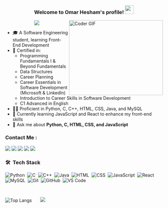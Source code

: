 <h3 align="center">
  Welcome to Omar Hesham's profile!
  <img src="https://media.giphy.com/media/hvRJCLFzcasrR4ia7z/giphy.gif" width="28">
</h3>

<img align="right" src="https://media.giphy.com/media/SWoSkN6DxTszqIKEqv/giphy.gif" alt="Coder GIF" width="300" height="240">

<!-- Typing SVG by DenverCoder1 - https://github.com/DenverCoder1/readme-typing-svg -->
<p align="center">
  <a href="https://github.com/DenverCoder1/readme-typing-svg"><img src="https://readme-typing-svg.herokuapp.com/?lines=Software%20Engineer%20in%20the%20making;Front-End%20Development%20Learner;Always%20exploring%20new%20tech&font=Fira%20Code&center=true&width=440&height=45&color=f75c7e&vCenter=true&size=22"></a>
</p>

- 🎓 A Software Engineering student, learning Front-End Development
- 🏅 Certified in:
  - Programming Fundamentals I & Beyond Fundamentals
  - Data Structures
  - Career Planning
  - Career Essentials in Software Development (Microsoft & LinkedIn)
  - Introduction to Career Skills in Software Development
  - C1 Advanced in English
- 👨‍💻 Proficient in Python, C, C++, HTML, CSS, Java, and MySQL
- 🚀 Currently learning JavaScript and React to enhance my front-end skills
- 💬 Ask me about <strong>Python, C, HTML, CSS, and JavaScript</strong>

### Contact Me :

<a href="https://www.linkedin.com/in/omar-hesham-094072239/" target="_blank"><img src="https://img.shields.io/badge/-Omar%20Hesham-0077B5?style=for-the-badge&logo=Linkedin&logoColor=white"/></a>
<a href="mailto:omarhesham749@gmail.com" target="_blank"><img src="https://img.shields.io/badge/-Omar%20Hesham-EA4335?style=for-the-badge&logo=Gmail&logoColor=white"/></a>
<a href="https://wa.me/201033494930" target="_blank"><img src="https://img.shields.io/badge/-Omar%20Hesham-25D366?style=for-the-badge&logo=WhatsApp&logoColor=white"/></a>
<a href="https://x.com/OmarHesham227" target="_blank"><img src="https://img.shields.io/badge/-Omar%20Hesham-000000?style=for-the-badge&logo=X&logoColor=white"/></a>
<a href="https://www.facebook.com/omar.hesham.338" target="_blank"><img src="https://img.shields.io/badge/-Omar%20Hesham-1877F2?style=for-the-badge&logo=Facebook&logoColor=white"/></a>

### 🛠 &nbsp;Tech Stack

![Python](https://img.shields.io/badge/-Python-05122A?style=flat&logo=python)&nbsp;
![C](https://img.shields.io/badge/-C-05122A?style=flat&logo=c)&nbsp;
![C++](https://img.shields.io/badge/-C++-05122A?style=flat&logo=cplusplus)&nbsp;
![Java](https://img.shields.io/badge/-Java-05122A?style=flat&logo=java)&nbsp;
![HTML](https://img.shields.io/badge/-HTML5-05122A?style=flat&logo=html5)&nbsp;
![CSS](https://img.shields.io/badge/-CSS3-05122A?style=flat&logo=css3)&nbsp;
![JavaScript](https://img.shields.io/badge/-JavaScript-05122A?style=flat&logo=javascript)&nbsp;
![React](https://img.shields.io/badge/-React-05122A?style=flat&logo=react)&nbsp;
![MySQL](https://img.shields.io/badge/-MySQL-05122A?style=flat&logo=mysql)&nbsp;
![Git](https://img.shields.io/badge/-Git-05122A?style=flat&logo=git)&nbsp;
![GitHub](https://img.shields.io/badge/-GitHub-05122A?style=flat&logo=github)&nbsp;
![VS Code](https://img.shields.io/badge/-VS%20Code-05122A?style=flat&logo=visual-studio-code&logoColor=007ACC)&nbsp;

<br>



![Top Langs](https://github-readme-stats.vercel.app/api/top-langs/?username=OmarH22&layout=compact&theme=radical) &nbsp;&nbsp;&nbsp;&nbsp;&nbsp;  <a href="https://komarev.com/ghpvc/?username=omarhesham&style=for-the-badge">
    <img src="https://komarev.com/ghpvc/?username=omarhesham&style=for-the-badge">
</a>


